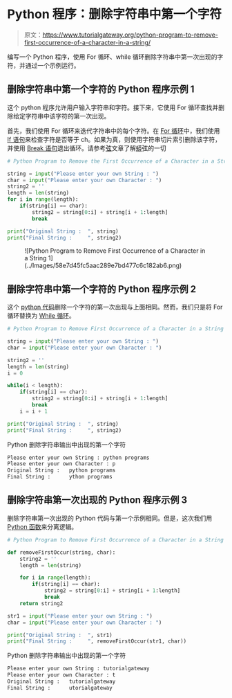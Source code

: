 # Python 程序：删除字符串中第一个字符

> 原文：<https://www.tutorialgateway.org/python-program-to-remove-first-occurrence-of-a-character-in-a-string/>

编写一个 Python 程序，使用 For 循环、while 循环删除字符串中第一次出现的字符，并通过一个示例运行。

## 删除字符串中第一个字符的 Python 程序示例 1

这个 python 程序允许用户输入字符串和字符。接下来，它使用 For 循环查找并删除给定字符串中该字符的第一次出现。

首先，我们使用 For 循环来迭代字符串中的每个字符。在 [For 循环](https://www.tutorialgateway.org/python-for-loop/)中，我们使用 [If 语句](https://www.tutorialgateway.org/python-if-statement/)来检查字符是否等于 ch。如果为真，则使用字符串切片索引删除该字符，并使用 [Break 语句](https://www.tutorialgateway.org/python-break/)退出循环。请参考[弦](https://www.tutorialgateway.org/python-string/)文章了解[蟒](https://www.tutorialgateway.org/python-tutorial/)弦的一切

```py
# Python Program to Remove the First Occurrence of a Character in a String

string = input("Please enter your own String : ")
char = input("Please enter your own Character : ")
string2 = ''
length = len(string)
for i in range(length):
    if(string[i] == char):
        string2 = string[0:i] + string[i + 1:length]
        break

print("Original String :  ", string)
print("Final String :     ", string2)
```

<figure class="wp-block-image">![Python Program to Remove First Occurrence of a Character in a String 1](../Images/58e7d45fc5aac289e7bd477c6c182ab6.png)</figure>

## 删除字符串中第一个字符的 Python 程序示例 2

这个 [python 代码](https://www.tutorialgateway.org/python-programming-examples/)删除一个字符的第一次出现与上面相同。然而，我们只是将 For 循环替换为 [While 循环](https://www.tutorialgateway.org/python-while-loop/)。

```py
# Python Program to Remove First Occurrence of a Character in a String

string = input("Please enter your own String : ")
char = input("Please enter your own Character : ")

string2 = ''
length = len(string)
i = 0

while(i < length):
    if(string[i] == char):
        string2 = string[0:i] + string[i + 1:length]
        break
    i = i + 1

print("Original String :  ", string)
print("Final String :     ", string2)
```

Python 删除字符串输出中出现的第一个字符

```py
Please enter your own String : python programs
Please enter your own Character : p
Original String :   python programs
Final String :      ython programs
```

## 删除字符串第一次出现的 Python 程序示例 3

删除字符串第一次出现的 Python 代码与第一个示例相同。但是，这次我们用 [Python 函数](https://www.tutorialgateway.org/functions-in-python/)来分离逻辑。

```py
# Python Program to Remove First Occurrence of a Character in a String

def removeFirstOccur(string, char):
    string2 = ''
    length = len(string)

    for i in range(length):
        if(string[i] == char):
            string2 = string[0:i] + string[i + 1:length]
            break
    return string2

str1 = input("Please enter your own String : ")
char = input("Please enter your own Character : ")

print("Original String :  ", str1)
print("Final String :     ", removeFirstOccur(str1, char))
```

Python 删除字符串输出中出现的第一个字符

```py
Please enter your own String : tutorialgateway
Please enter your own Character : t
Original String :   tutorialgateway
Final String :      utorialgateway
```